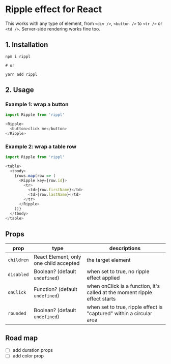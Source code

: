 # Ripple effect for React

This works with any type of element, from `<div />`, `<button />` to `<tr />` or `<td />`. Server-side
rendering works fine too.

## 1. Installation

```
npm i rippl

# or

yarn add rippl
```

## 2. Usage

### Example 1: wrap a button

```js
import Ripple from 'rippl'

<Ripple>
  <button>click me</button>
</Ripple>
```

### Example 2: wrap a table row

```js
import Ripple from 'rippl'

<table>
  <tbody>
    {rows.map(row => (
      <Ripple key={row.id}>
        <tr>
          <td>{row.firstName}</td>
          <td>{row.lastName}</td>
        </tr>
      </Ripple>
    ))}
  </tbody>
</table>
```

## Props

| prop       | type                                   | descriptions                                                               |
| ---------- | -------------------------------------- | -------------------------------------------------------------------------- |
| `children` | React Element, only one child accepted | the target element                                                         |
| `disabled` | Boolean? (default `undefined`)         | when set to true, no ripple effect applied                                 |
| `onClick`  | Function? (default `undefined`)        | when onClick is a function, it's called at the moment ripple effect starts |
| `rounded`  | Boolean? (default `undefined`)         | when set to true, ripple effect is "captured" within a circular area       |

## Road map

- [ ] add duration props
- [ ] add color prop
